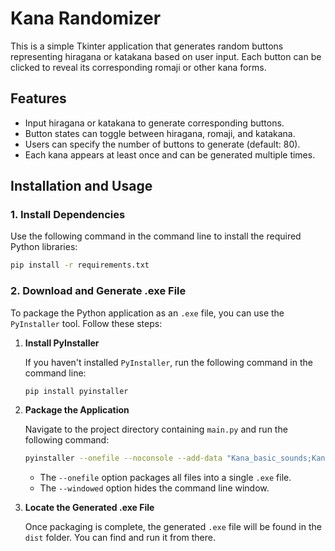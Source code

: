# Kana Randomizer

This is a simple Tkinter application that generates random buttons representing hiragana or katakana based on user input. Each button can be clicked to reveal its corresponding romaji or other kana forms.

## Features

- Input hiragana or katakana to generate corresponding buttons.
- Button states can toggle between hiragana, romaji, and katakana.
- Users can specify the number of buttons to generate (default: 80).
- Each kana appears at least once and can be generated multiple times.

## Installation and Usage

### 1. Install Dependencies

Use the following command in the command line to install the required Python libraries:

```bash
pip install -r requirements.txt
```

### 2. Download and Generate .exe File

To package the Python application as an `.exe` file, you can use the `PyInstaller` tool. Follow these steps:

1. **Install PyInstaller**

   If you haven't installed `PyInstaller`, run the following command in the command line:

   ```bash
   pip install pyinstaller
   ```

2. **Package the Application**

   Navigate to the project directory containing `main.py` and run the following command:

   ```bash
   pyinstaller --onefile --noconsole --add-data "Kana_basic_sounds;Kana_basic_sounds" --icon="NERV.ico" Kana-Randomizer.py
   ```

   - The `--onefile` option packages all files into a single `.exe` file.
   - The `--windowed` option hides the command line window.

3. **Locate the Generated .exe File**

   Once packaging is complete, the generated `.exe` file will be found in the `dist` folder. You can find and run it from there.